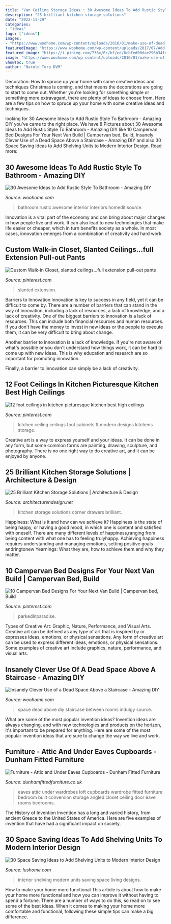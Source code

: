 ```yaml
---
title: "Van Ceiling Storage Ideas : 30 Awesome Ideas To Add Rustic Style To Bathroom"
description: "25 brilliant kitchen storage solutions"
date: "2022-11-29"
categories:
- "ideas"
tags: ["ideas"]
images:
- "https://www.woohome.com/wp-content/uploads/2016/01/make-use-of-dead-space-5.jpg"
featuredImage: "https://www.woohome.com/wp-content/uploads/2017/07/Add-Rustic-Feel-to-Bathroom-7.jpg"
featured_image: "https://i.pinimg.com/736x/6c/bf/ed/6cbfed00dae296b34f4ea2d503775f7d--walk-in-closet-slanted-ceiling-attic-closet.jpg"
image: "https://www.woohome.com/wp-content/uploads/2016/01/make-use-of-dead-space-5.jpg"
ShowToc: true
author: "Harold Torp DVM"
---
```



Decoration: How to spruce up your home with some creative ideas and techniques
Christmas is coming, and that means the decorations are going to start to come out. Whether you're looking for something simple or something more extravagant, there are plenty of ideas to choose from. Here are a few tips on how to spruce up your home with some creative ideas and techniques.

	

		
looking for 30 Awesome Ideas to Add Rustic Style To Bathroom - Amazing DIY you've came to the right place. We have 8 Pictures about 30 Awesome Ideas to Add Rustic Style To Bathroom - Amazing DIY like 10 Campervan Bed Designs For Your Next Van Build | Campervan bed, Build, Insanely Clever Use of a Dead Space Above a Staircase - Amazing DIY and also 30 Space Saving Ideas to Add Shelving Units to Modern Interior Design. Read more:
		
    
## 30 Awesome Ideas To Add Rustic Style To Bathroom - Amazing DIY

<img loading=lazy src="https://www.woohome.com/wp-content/uploads/2017/07/Add-Rustic-Feel-to-Bathroom-7.jpg" onerror="this.onerror=null;this.src='https://tse2.mm.bing.net/th?id=OIP.k8mQwvKKs1D7MXvB1hqe_gHaLH&amp;pid=15.1';" alt="30 Awesome Ideas to Add Rustic Style To Bathroom - Amazing DIY">

_Source: woohome.com_

>bathroom rustic awesome interior interiors homedit source. 

	

Innovation is a vital part of the economy and can bring about major changes in how people live and work. It can also lead to new technologies that make life easier or cheaper, which in turn benefits society as a whole. In most cases, innovation emerges from a combination of creativity and hard work.

    
## Custom Walk-in Closet, Slanted Ceilings...full Extension Pull-out Pants

<img loading=lazy src="https://i.pinimg.com/736x/6c/bf/ed/6cbfed00dae296b34f4ea2d503775f7d--walk-in-closet-slanted-ceiling-attic-closet.jpg" onerror="this.onerror=null;this.src='https://tse4.mm.bing.net/th?id=OIP.T1R0hugBxoQdzeVMN7UrFgHaJ3&amp;pid=15.1';" alt="Custom Walk-in Closet, slanted ceilings...full extension pull-out pants">

_Source: pinterest.com_

>slanted extension. 

	

Barriers to Innovation
Innovation is key to success in any field, yet it can be difficult to come by. There are a number of barriers that can stand in the way of innovation, including a lack of resources, a lack of knowledge, and a lack of creativity.
One of the biggest barriers to innovation is a lack of resources. This can include both financial resources and human resources. If you don't have the money to invest in new ideas or the people to execute them, it can be very difficult to bring about change.

Another barrier to innovation is a lack of knowledge. If you're not aware of what's possible or you don't understand how things work, it can be hard to come up with new ideas. This is why education and research are so important for promoting innovation.

Finally, a barrier to innovation can simply be a lack of creativity.

    
## 12 Foot Ceilings In Kitchen Picturesque Kitchen Best High Ceilings

<img loading=lazy src="https://i.pinimg.com/736x/43/59/9e/43599ebe744470f671078ea9d8da340f.jpg" onerror="this.onerror=null;this.src='https://tse2.mm.bing.net/th?id=OIP.5EAdWG_RSEkHsSgIm9N6RwHaJ_&amp;pid=15.1';" alt="12 foot ceilings in kitchen picturesque kitchen best high ceilings">

_Source: pinterest.com_

>kitchen ceiling ceilings foot cabinets ft modern designs kitchens storage. 

	

Creative art is a way to express yourself and your ideas. It can be done in any form, but some common forms are painting, drawing, sculpture, and photography. There is no one right way to do creative art, and it can be enjoyed by anyone.

    
## 25 Brilliant Kitchen Storage Solutions | Architecture &amp; Design

<img loading=lazy src="https://cdn.architecturendesign.net/wp-content/uploads/2014/09/25-Mullet-Cabinetry-Kitchen-Corner-Drawers.jpg" onerror="this.onerror=null;this.src='https://tse4.mm.bing.net/th?id=OIP.748ptL36zV8QrA8u0XiEhAHaJ3&amp;pid=15.1';" alt="25 Brilliant Kitchen Storage Solutions | Architecture &amp; Design">

_Source: architecturendesign.net_

>kitchen storage solutions corner drawers brilliant. 

	

Happiness: What is it and how can we achieve it?
Happiness is the state of being happy, or having a good mood, in which one is content and satisfied with oneself. There are many different levels of happiness,ranging from being content with what one has to feeling trulyhappy. Achieving happiness requires understanding and managing emotions, setting positive goals andringtonew Yearnings: What they are, how to achieve them and why they matter.

    
## 10 Campervan Bed Designs For Your Next Van Build | Campervan Bed, Build

<img loading=lazy src="https://i.pinimg.com/736x/80/9d/b1/809db1bfff0c45afe8d56f967426acdc.jpg" onerror="this.onerror=null;this.src='https://tse2.mm.bing.net/th?id=OIP.cltQPBkf521OOE37TthpAgHaLH&amp;pid=15.1';" alt="10 Campervan Bed Designs For Your Next Van Build | Campervan bed, Build">

_Source: pinterest.com_

>parkedinparadise. 

	

Types of Creative Art: Graphic, Nature, Performance, and Visual Arts.
Creative art can be defined as any type of art that is inspired by or expresses ideas, emotions, or physical sensations. Any form of creative art can be used to express different ideas, emotions, or physical sensations. Some examples of creative art include graphics, nature, performance, and visual arts.

    
## Insanely Clever Use Of A Dead Space Above A Staircase - Amazing DIY

<img loading=lazy src="https://www.woohome.com/wp-content/uploads/2016/01/make-use-of-dead-space-5.jpg" onerror="this.onerror=null;this.src='https://tse2.mm.bing.net/th?id=OIP.Ps-lhhuBTjhdcuV72T0kTwHaJ4&amp;pid=15.1';" alt="Insanely Clever Use of a Dead Space Above a Staircase - Amazing DIY">

_Source: woohome.com_

>space dead above diy staircase between rooms indulgy source. 

	

What are some of the most popular invention ideas?
Invention ideas are always changing, and with new technologies and products on the horizon, it's important to be prepared for anything. Here are some of the most popular invention ideas that are sure to change the way we live and work.

    
## Furniture - Attic And Under Eaves Cupboards - Dunham Fitted Furniture

<img loading=lazy src="http://www.dunhamfittedfurniture.co.uk/wp-content/uploads/2014/01/under_eaves-12-of-255.jpg" onerror="this.onerror=null;this.src='https://tse4.mm.bing.net/th?id=OIP.MelJEGf79qx7bMvIuZsChQHaFj&amp;pid=15.1';" alt="Furniture - Attic and Under Eaves Cupboards - Dunham Fitted Furniture">

_Source: dunhamfittedfurniture.co.uk_

>eaves attic under wardrobes loft cupboards wardrobe fitted furniture bedroom built conversion storage angled closet ceiling door eave rooms bedrooms. 

	

The History of Invention
Invention has a long and varied history, from ancient Greece to the United States of America. Here are five examples of invention that have had a significant impact on society.

    
## 30 Space Saving Ideas To Add Shelving Units To Modern Interior Design

<img loading=lazy src="https://www.lushome.com/wp-content/uploads/2013/09/shelving-units-wall-shelves-interior-design-ideas-7.jpg" onerror="this.onerror=null;this.src='https://tse1.mm.bing.net/th?id=OIP.fLI4pwvSdNzwtjJTdU_3-QHaJ3&amp;pid=15.1';" alt="30 Space Saving Ideas to Add Shelving Units to Modern Interior Design">

_Source: lushome.com_

>interior shelving modern units saving space living designs. 

	

How to make your home more functional
This article is about how to make your home more functional and how you can improve it without having to spend a fortune. There are a number of ways to do this, so read on to see some of the best ideas. When it comes to making your home more comfortable and functional, following these simple tips can make a big difference.


